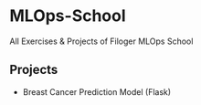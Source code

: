 # MLOps-School
All Exercises &amp; Projects of Filoger MLOps School

## Projects
- Breast Cancer Prediction Model (Flask)
